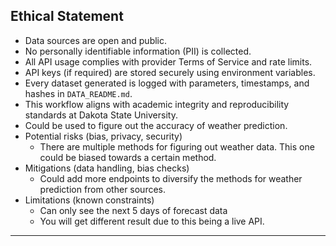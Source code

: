 ## Ethical Statement

- Data sources are open and public.
- No personally identifiable information (PII) is collected.
- All API usage complies with provider Terms of Service and rate limits.
- API keys (if required) are stored securely using environment variables.
- Every dataset generated is logged with parameters, timestamps, and hashes in `DATA_README.md`.
- This workflow aligns with academic integrity and reproducibility standards at Dakota State University.
- Could be used to figure out the accuracy of weather prediction.
- Potential risks (bias, privacy, security)
  - There are multiple methods for figuring out weather data. This one could be biased towards a certain method.
- Mitigations (data handling, bias checks)
  - Could add more endpoints to diversify the methods for weather prediction from other sources.
- Limitations (known constraints)
  - Can only see the next 5 days of forecast data
  - You will get different result due to this being a live API.

---

